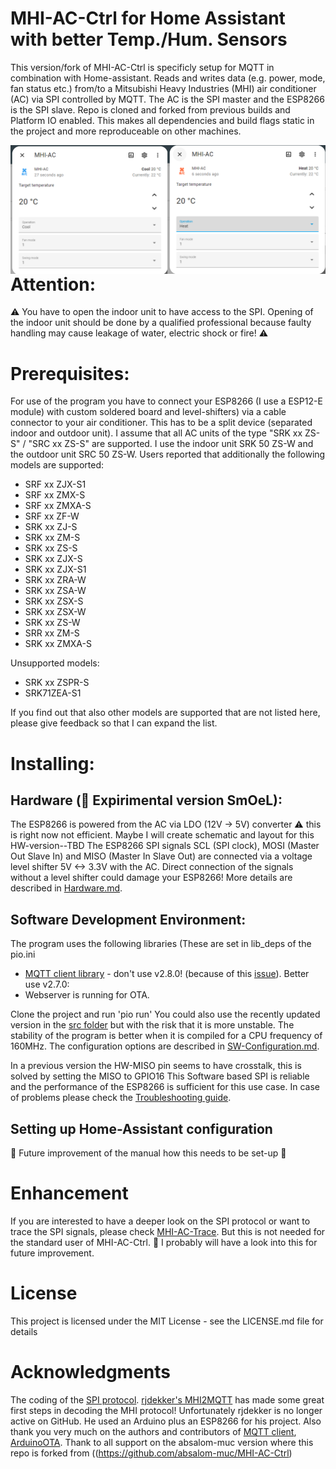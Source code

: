 # MHI-AC-Ctrl for Home Assistant with better Temp./Hum. Sensors
This version/fork of MHI-AC-Ctrl is specificly setup for MQTT in combination with Home-assistant.
Reads and writes data (e.g. power, mode, fan status etc.) from/to a Mitsubishi Heavy Industries (MHI) air conditioner (AC) via SPI controlled by MQTT. The AC is the SPI master and the ESP8266 is the SPI slave.
Repo is cloned and forked from previous builds and Platform IO enabled. This makes all dependencies and build flags static in the project and more reproduceable on other machines.

<img src="/images/HA-MHI-CTRL_Settings.png" width=650 align="left" />

# Attention:
:warning: You have to open the indoor unit to have access to the SPI. Opening of the indoor unit should be done by 
a qualified professional because faulty handling may cause leakage of water, electric shock or fire! :warning: 

# Prerequisites:
For use of the program you have to connect your ESP8266 (I use a ESP12-E module) with custom soldered board and level-shifters) via a
cable connector to your air conditioner. This has to be a split device (separated indoor and outdoor unit).
I assume that all AC units of the type "SRK xx ZS-S" / "SRC xx ZS-S" are supported. I use the indoor unit SRK 50 ZS-W and the outdoor unit SRC 50 ZS-W. Users reported that additionally the following models are supported:

- SRF xx ZJX-S1
- SRF xx ZMX-S
- SRF xx ZMXA-S
- SRF xx ZF-W
- SRK xx ZJ-S
- SRK xx ZM-S
- SRK xx ZS-S
- SRK xx ZJX-S
- SRK xx ZJX-S1
- SRK xx ZRA-W
- SRK xx ZSA-W
- SRK xx ZSX-S
- SRK xx ZSX-W
- SRK xx ZS-W
- SRR xx ZM-S
- SRK xx ZMXA-S

Unsupported models:

- SRK xx ZSPR-S
- SRK71ZEA-S1
 
If you find out that also other models are supported that are not listed here, please give feedback so that I can expand the list.

# Installing:

## Hardware (:construction_worker: Expirimental version SmOeL):
The ESP8266 is powered from the AC via LDO (12V -> 5V) converter :warning: this is right now not efficient. Maybe I will create schematic and layout for this HW-version--TBD 
The ESP8266 SPI signals SCL (SPI clock), MOSI (Master Out Slave In) and MISO (Master In Slave Out) are connected via a voltage level shifter 5V <-> 3.3V with the AC. Direct connection of the signals without a level shifter could damage your ESP8266!
More details are described in [Hardware.md](Hardware.md).

## Software Development Environment:
The program uses the following libraries (These are set in lib_deps of the pio.ini 
 - [MQTT client library](https://github.com/knolleary/pubsubclient) - don't use v2.8.0! (because of this [issue](https://github.com/knolleary/pubsubclient/issues/747)). Better use v2.7.0:
 - Webserver is running for OTA.
 
Clone the project and run 'pio run'
You could also use the recently updated version in the [src folder](src) but with the risk that it is more unstable. The stability of the program is better when it is compiled for a CPU frequency of 160MHz.
The configuration options are described in [SW-Configuration.md](SW-Configuration.md).

In a previous version the HW-MISO pin seems to have crosstalk, this is solved by setting the MISO to GPIO16
This Software based SPI is reliable and the performance of the ESP8266 is sufficient for this use case.
In case of problems please check the [Troubleshooting guide](Troubleshooting.md).

## Setting up Home-Assistant configuration 
:construction_worker: Future improvement of the manual how this needs to be set-up :construction_worker:

# Enhancement
If you are interested to have a deeper look on the SPI protocol or want to trace the SPI signals, please check [MHI-AC-Trace](https://github.com/absalom-muc/MHI-AC-Trace). But this is not needed for the standard user of MHI-AC-Ctrl. :construction_worker: I probably will have a look into this for future improvement.

# License
This project is licensed under the MIT License - see the LICENSE.md file for details

# Acknowledgments
The coding of the [SPI protocol](https://github.com/absalom-muc/MHI-AC-Trace/blob/main/SPI.md). [rjdekker's MHI2MQTT](https://github.com/rjdekker/MHI2MQTT) has made some great first steps in decoding the MHI protocol! Unfortunately rjdekker is no longer active on GitHub. He used an Arduino plus an ESP8266 for his project.
Also thank you very much on the authors and contributors of [MQTT client](https://github.com/knolleary/pubsubclient), [ArduinoOTA](https://github.com/esp8266/Arduino/tree/master/libraries/ArduinoOTA). Thank to all support on the absalom-muc version where this repo is forked from ((https://github.com/absalom-muc/MHI-AC-Ctrl)

